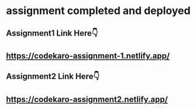 # assignment completed and deployed

## Assignment1 Link Here👇
## https://codekaro-assignment-1.netlify.app/

## Assignment2 Link Here👇
## https://codekaro-assignment2.netlify.app/